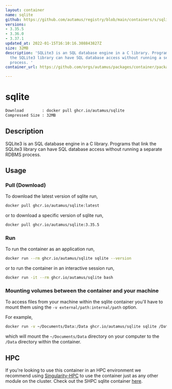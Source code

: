 ```yaml
---
layout: container
name: sqlite
github: https://github.com/autamus/registry/blob/main/containers/s/sqlite/spack.yaml
versions:
- 3.35.5
- 3.36.0
- 3.37.1
updated_at: 2022-01-15T16:10:16.308843827Z
size: 32MB
description: 'SQLite3 is an SQL database engine in a C library. Programs that link
  the SQLite3 library can have SQL database access without running a separate RDBMS
  process. '
container_url: https://github.com/orgs/autamus/packages/container/package/sqlite

---
```

# sqlite
```bash 
Download        : docker pull ghcr.io/autamus/sqlite
Compressed Size : 32MB
```

## Description
SQLite3 is an SQL database engine in a C library. Programs that link the SQLite3 library can have SQL database access without running a separate RDBMS process. 

## Usage
### Pull (Download)
To download the latest version of sqlite run,

```bash
docker pull ghcr.io/autamus/sqlite:latest
```

or to download a specific version of sqlite run,

```bash
docker pull ghcr.io/autamus/sqlite:3.35.5
```
### Run
To run the container as an application run,
```bash
docker run --rm ghcr.io/autamus/sqlite sqlite --version
```

or to run the container in an interactive session run,
```bash
docker run -it --rm ghcr.io/autamus/sqlite bash
```

### Mounting volumes between the container and your machine
To access files from your machine within the sqlite container you'll have to mount them using the `-v external/path:internal/path` option.

For example,
```bash
docker run -v ~/Documents/Data:/Data ghcr.io/autamus/sqlite sqlite /Data/myData.csv
```
which will mount the `~/Documents/Data` directory on your computer to the `/Data` directory within the container.

## HPC
If you're looking to use this container in an HPC environment we recommend using [Singularity-HPC](https://singularity-hpc.readthedocs.io) to use the container just as any other module on the cluster. Check out the SHPC sqlite container [here](https://singularityhub.github.io/singularity-hpc/r/ghcr.io-autamus-sqlite/).